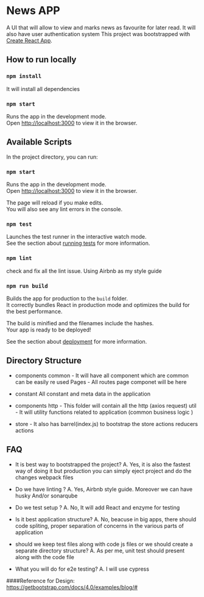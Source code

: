 # News APP

A UI that will allow to view and marks news as favourite for later read.
It will also have user authentication system
This project was bootstrapped with [Create React App](https://github.com/facebook/create-react-app).

##  How to run locally
### `npm install`
It will install all dependencies
### `npm start`
Runs the app in the development mode.\
Open [http://localhost:3000](http://localhost:3000) to view it in the browser.


## Available Scripts

In the project directory, you can run:

### `npm start`

Runs the app in the development mode.\
Open [http://localhost:3000](http://localhost:3000) to view it in the browser.

The page will reload if you make edits.\
You will also see any lint errors in the console.

### `npm test`

Launches the test runner in the interactive watch mode.\
See the section about [running tests](https://facebook.github.io/create-react-app/docs/running-tests) for more information.

### `npm lint`

check and fix all the lint issue.
Using Airbnb as my style guide 

### `npm run build`

Builds the app for production to the `build` folder.\
It correctly bundles React in production mode and optimizes the build for the best performance.

The build is minified and the filenames include the hashes.\
Your app is ready to be deployed!

See the section about [deployment](https://facebook.github.io/create-react-app/docs/deployment) for more information.

## Directory Structure 
- components
		 common - It will have all component which are common can be easily re used
		  Pages - All routes page componet will be here

- constant
All constant and meta data in the application

- components
		 http - This folder will contain all the http (axios request)
		  util - It will utility functions related to application (common business logic )

- store - It also has barrel(index.js) to bootstrap the store
		 actions
		 reducers
		 actions

## FAQ

- It is best way to bootstrapped the project?
A.  Yes, it is also the fastest way of doing it but production you can simply eject project and do the changes webpack files

- Do we have linting ?
A.  Yes, Airbnb style guide. Moreover we can have husky And/or sonarqube

- Do we test setup ?
A.  No, It will add React and enzyme for testing

- Is it best application structure?
A.  No, beacuse in big apps, there should code spliting, proper separation of concerns in the various parts of application

- should we keep test files along with code js files or we should create a separate directory structure?
A.  As per me, unit test should present along with the code file

- What you will do for e2e testing?
A.  I will use cypress



####Reference for Design:
https://getbootstrap.com/docs/4.0/examples/blog/#
